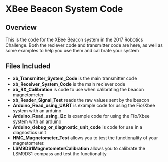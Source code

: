XBee Beacon System Code
==============

Overview
--------------
This is the code for the XBee Beacon system in the 2017 Robotics Challenge.
Both the reciever code and transmitter code are here, as well as some examples
to help you use them and calibrate your system

Files Included
--------------
- **xb_Transmitter_System_Code** is the main transmitter code
- **xb_Receiver_System_Code** is the main reciever code
- **xb_RX_Calibration** is code to use when calibrating the beacon magnetometer
- **xb_Reader_Signal_Test** reads the raw values sent by the beacon
- **Arduino_Read_using_UART** is example code for using the Fio/Xbee system with an arduino
- **Arduino_Read_using_i2c** is example code for using the Fio/Xbee system with an arduino
- **Arduino_debug_or_diagnostic_unit_code** is code for use in a diagnostics unit
- **HMC_Magnetometer_Test** allows you to test the functionality of your magnetometer.
- **LSM9DS1MagnetometerCalibration** allows you to calibrate the LSM9DS1 compass and test the functionality
